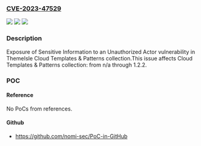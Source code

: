 ### [CVE-2023-47529](https://cve.mitre.org/cgi-bin/cvename.cgi?name=CVE-2023-47529)
![](https://img.shields.io/static/v1?label=Product&message=Cloud%20Templates%20%26%20Patterns%20collection&color=blue)
![](https://img.shields.io/static/v1?label=Version&message=n%2Fa&color=blue)
![](https://img.shields.io/static/v1?label=Vulnerability&message=CWE-200%20Exposure%20of%20Sensitive%20Information%20to%20an%20Unauthorized%20Actor&color=brighgreen)

### Description

Exposure of Sensitive Information to an Unauthorized Actor vulnerability in ThemeIsle Cloud Templates & Patterns collection.This issue affects Cloud Templates & Patterns collection: from n/a through 1.2.2.

### POC

#### Reference
No PoCs from references.

#### Github
- https://github.com/nomi-sec/PoC-in-GitHub

